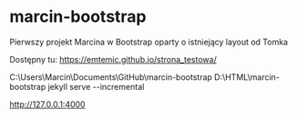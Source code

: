 # marcin-bootstrap
Pierwszy projekt Marcina w Bootstrap oparty o istniejący layout od Tomka

Dostępny tu: https://emtemic.github.io/strona_testowa/



C:\Users\Marcin\Documents\GitHub\marcin-bootstrap
D:\HTML\marcin-bootstrap
jekyll serve --incremental

http://127.0.0.1:4000